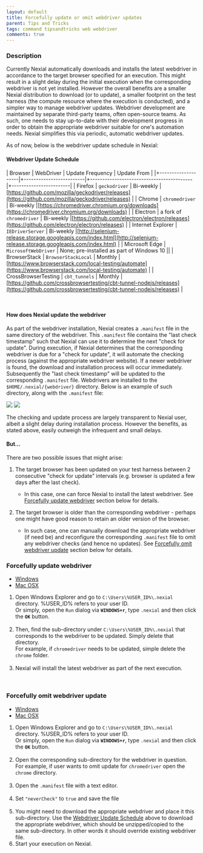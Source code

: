```yaml
---
layout: default
title: Forcefully update or omit webdriver updates
parent: Tips and Tricks
tags: command tipsandtricks web webdriver
comments: true
---
```


### Description
Currently Nexial automatically downloads and installs the latest webdriver in accordance to the target browser specified
for an execution. This might result in a slight delay during the initial execution when the corresponding webdriver
is not yet installed. However the overall benefits are a smaller Nexial distribution to download (or to update), a 
smaller footprint on the test harness (the compute resource where the execution is conducted), and a simpler way to
manage webdriver updates. Webdriver development are maintained by separate third-party teams, often open-source teams.
As such, one needs to stay up-to-date with their development progress in order to obtain the appropriate webdriver
suitable for one's automation needs. Nexial simplifies this via periodic, automatic webdriver updates.

As of now, below is the webdriver update schedule in Nexial:

#### Webdriver Update Schedule

| Browser             | WebDriver                | Update Frequency                          | Update From             |
|+--------------------|+-------------------------|+------------------------------------------|+------------------------|
| Firefox             | `geckodriver`            | Bi-weekly                                 |[https://github.com/mozilla/geckodriver/releases](https://github.com/mozilla/geckodriver/releases) |
| Chrome              | `chromedriver`           | Bi-weekly                                 |[https://chromedriver.chromium.org/downloads](https://chromedriver.chromium.org/downloads) |
| Electron            | a fork of `chromedriver` | Bi-weekly                                 |[https://github.com/electron/electron/releases](https://github.com/electron/electron/releases) |
| Internet Explorer   | `IEDriverServer`         | Bi-weekly                                 |[http://selenium-release.storage.googleapis.com/index.html](http://selenium-release.storage.googleapis.com/index.html) |
| Microsoft Edge      | `MicrosoftWebDriver`     | None; pre-installed as part of Windows 10 ||
| BrowserStack        | `BrowserStackLocal`      | Monthly                                   |[https://www.browserstack.com/local-testing/automate](https://www.browserstack.com/local-testing/automate) |
| CrossBrowserTesting | `cbt_tunnels`            | Monthly                                   |[https://github.com/crossbrowsertesting/cbt-tunnel-nodejs/releases](https://github.com/crossbrowsertesting/cbt-tunnel-nodejs/releases) |

<br/>

#### How does Nexial update the webdriver
As part of the webdriver installation, Nexial creates a `.manifest` file in the same directory of the webdriver. This 
`.manifest` file contains the "last check timestamp" such that Nexial can use it to determine the next "check for 
update". During execution, if Nexial determines that the corresponding webdriver is due for a "check for update", it 
will automate the checking process (against the appropriate webdriver website). If a newer webdriver is found, the 
download and installation process will occur immediately. Subsequently the "last check timestamp" will be updated to
the corresponding `.manifest` file. Webdrivers are installed to the `$HOME/.nexial/{webdriver}` directory. Below is an 
example of such directory, along with the `.manifest` file:<br/>

![](image/HOWTOUpdateWebDriver_06.png)   ![](image/HOWTOUpdateWebDriver_07.png)

The checking and update process are largely transparent to Nexial user, albeit a slight delay during installation 
process. However the benefits, as stated above, easily outweigh the infrequent and small delays.
 
#### But...
There are two possible issues that might arise:
1. The target browser has been updated on your test harness between 2 consecutive "check for update" 
   intervals (e.g. browser is updated a few days after the last check).
   - In this case, one can force Nexial to install the latest webdriver. See 
     [Forcefully update webdriver](#forcefully-update-webdriver) section below for details.

2. The target browser is older than the corresponding webdriver - perhaps one might have good reason to retain an older
   version of the browser.
   - In such case, one can manually download the appropriate webdriver (if need be) and reconfigure the 
     corresponding `.manifest` file to omit any webdriver checks (and hence no updates). See 
     [Forcefully omit webdriver update](#forcefully-omit-webdriver-update) section below for details.


### Forcefully update webdriver
<div class="tabs">
    <ul class="tab-links tabs-collapsed">
        <li class="active"><a href="#tab1">Windows</a></li>
        <li><a href="#tab2">Mac OSX</a></li>
    </ul>
    <div class="tab-content">
        <div id="tab1" class="tab active">
        <ol>
            <li>
              Open Windows Explorer and go to <code>C:\Users\%USER_ID%\.nexial</code> directory. %USER_ID% refers to 
              your user ID.<br/>
              Or simply, open the <code>Run</code> dialog via <b><code>WINDOWS+r</code></b>, type <code>.nexial</code> 
              and then click the <b><code>OK</code></b> button.<br/>
              <img src="image/HOWTOUpdateWebDriver_01.png" alt/>
            </li>
			<li>
              Then, find the sub-directory under <code>C:\Users\%USER_ID%\.nexial</code> that corresponds to the 
              webdriver to be updated. Simply delete that directory.<br/>
              For example, if <code>chromedriver</code> needs to be updated, simple delete the <code>chrome</code> 
              folder.<br/>
              <img src="image/HOWTOUpdateWebDriver_02.png" alt/>
			</li>
			<li>
              Nexial will install the latest webdriver as part of the next execution.
			</li>
        </ol>
        </div>
        <div id="tab2" class="tab" style="display:none;">
        <ol>
            <li>
              Open Finder.app via Spotlight:<br/>
              <img src="image/HOWTOUpdateWebDriver_08.png" alt/><br/>
            </li>
			<li>
              From Finder, open to the <code>.nexial</code> directory under your HOME directory via 
              <code>COMMAND-SHIFT-G</code> and then type in <code>~/.nexial</code>:<br/>
              <img src="image/HOWTOUpdateWebDriver_09.png" alt/><br/>
              Note: the <code>~/</code> characters means your HOME directory.
			</li>
			<li>
			  Locate the sub-directory under <code>.nexial</code> directory that corresponds to the webdriver to be
			  updated. Simply delete that directory.<br/> 
              For example, if <code>chromedriver</code> needs to be updated, simple delete the <code>chrome</code> 
              folder.<br/>
              <img src="image/HOWTOUpdateWebDriver_10.png" alt/>
			</li>
			<li>
			    Nexial will install the latest webdriver as part of the next execution.
			</li>
        </ol>
        </div>
    </div>
</div>
<br/>

### Forcefully omit webdriver update
<div class="tabs">
    <ul class="tab-links tabs-collapsed">
        <li class="active"><a href="#tab1">Windows</a></li>
        <li><a href="#tab2">Mac OSX</a></li>
    </ul>
    <div class="tab-content">
        <div id="tab1" class="tab active">
        <ol>
            <li>
              Open Windows Explorer and go to <code>C:\Users\%USER_ID%\.nexial</code> directory. %USER_ID% refers to 
              your user ID.<br/>
              Or simply, open the <code>Run</code> dialog via <b><code>WINDOWS+r</code></b>, type <code>.nexial</code> 
              and then click the <b><code>OK</code></b> button.<br/>
              <img src="image/HOWTOUpdateWebDriver_01.png" alt/>
            </li>
			<li>
              Open the corresponding sub-directory for the webdriver in question.<br/>
              For example, if user wants to omit update for <code>chromedriver</code> open the <code>chrome</code> 
              directory.<br/>
              <img src="image/HOWTOUpdateWebDriver_03.png" alt/>
			</li>
			<li>
              Open the <code>.manifest</code> file with a text editor.<br/>
              <img src="image/HOWTOUpdateWebDriver_04.png" alt />
            </li>
			<li>
			    Set <code>"neverCheck"</code> to <code>true</code> and save the file<br/>
                <img src="image/HOWTOUpdateWebDriver_05.png" alt />			    
			</li>
			<li>
			  You might need to download the appropriate webdriver and place it this sub-directory. Use the 
			  <a href="#webdriver-update-schedule">Webdriver Update Schedule</a> above to download the appropriate 
			  webdriver, which should be unzipped/copied to the same sub-directory. In other words it should override 
			  existing webdriver file.
			</li>
			<li>
			    Start your execution on Nexial.
			</li>
        </ol>
        </div>
        <div id="tab2" class="tab" style="display:none;">
        <ol>
            <li>
              Open Finder.app via Spotlight:<br/>
              <img src="image/HOWTOUpdateWebDriver_08.png" alt/><br/>
            </li>
			<li>
              From Finder, open to the <code>.nexial</code> directory under your HOME directory via 
              <code>COMMAND-SHIFT-G</code> and then type in <code>~/.nexial</code>:<br/>
              <img src="image/HOWTOUpdateWebDriver_09.png" alt/><br/>
              Note: the <code>~/</code> characters means your HOME directory.
			</li>
			<li>
              Open the corresponding sub-directory for the webdriver in question.<br/>
              For example, if user wants to omit update for <code>chromedriver</code> open the <code>chrome</code> 
              directory.<br/>
              <img src="image/HOWTOUpdateWebDriver_11.png" alt/>
			</li>
			<li>
              Open the <code>.manifest</code> file with a text editor. Set <code>"neverCheck"</code> to 
              <code>true</code> and save the file.<br/>
              <img src="image/HOWTOUpdateWebDriver_12.png" alt />
            </li>
			<li>
			  You might need to download the appropriate webdriver and place it this sub-directory. Use the 
			  <a href="#webdriver-update-schedule">Webdriver Update Schedule</a> above to download the appropriate 
			  webdriver, which should be unzipped/copied to the same sub-directory. In other words it should override 
			  existing webdriver file.
			</li>
			<li>
			    Start your execution on Nexial.
			</li>
        </ol>
        </div>
    </div>
</div>

